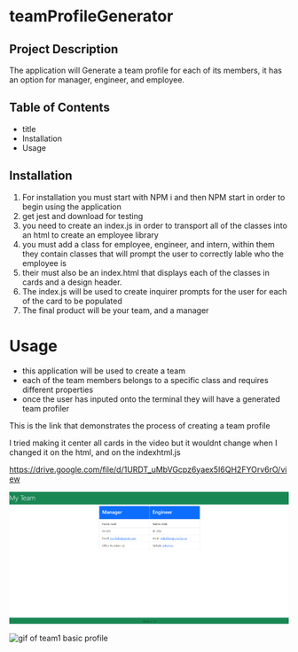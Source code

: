 # teamProfileGenerator

## Project Description

The application will Generate a team profile for each of its members, it has an option for manager, engineer, and employee.

## Table of Contents

* title
* Installation
* Usage


## Installation

1. For installation you must start with NPM i and then NPM start in order to begin using the application
2. get jest and download for testing
3. you need to create an index.js in order to transport all of the classes into an html to create an employee library
4. you must add a class for employee, engineer, and intern, within them they contain classes that will prompt the user to correctly lable who the employee is
5. their must also be an index.html that displays each of the classes in cards and a design header.
6. The index.js will be used to create inquirer prompts for the user for each of the card to be populated 
7. The final product will be your team, and a manager

# Usage

* this application will be used to create a team
* each of the team members belongs to a specific class and requires different properties
* once the user has inputed onto the terminal they will have a generated team profiler

This is the link that demonstrates the process of creating a team profile

I tried making it center all cards in the video but it wouldnt change when I changed it on the html, and on the indexhtml.js

https://drive.google.com/file/d/1URDT_uMbVGcpz6yaex5I6QH2FYOrv6rO/view

![image of team1 basic profile](./assets/images/myteam1.png)

![gif of team1 basic profile](./assets/images/team2.gif)



